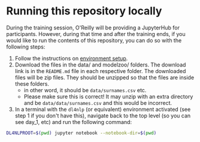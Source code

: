 # Running this repository locally

During the training session, O'Reilly will be providing a JupyterHub for participants.
However, during that time and after the training ends, if you would like to run the contents of this repository, you can do so with the following steps:

1. Follow the instructions on [environment setup](http://dl4nlp.info/en/latest/environment_setup.html).
2. Download the files in the data/ and modelzoo/ folders.  The download link is in the `README.md` file in each respective folder.  The downloaded files will be zip files. They should be unzipped so that the files are inside these folders.
    - in other word, it should be `data/surnames.csv` etc.
    - Please make sure this is correct! It may unzip with an extra directory and be `data/data/surnames.csv` and this would be incorrect.
3. In a terminal with the `dl4nlp` (or equivalent) environment activated (see step 1 if you don't have this), navigate back to the top level (so you can see day_1, etc) and run the following command:

```bash
DL4NLPROOT=$(pwd) jupyter notebook --notebook-dir=$(pwd)
```


